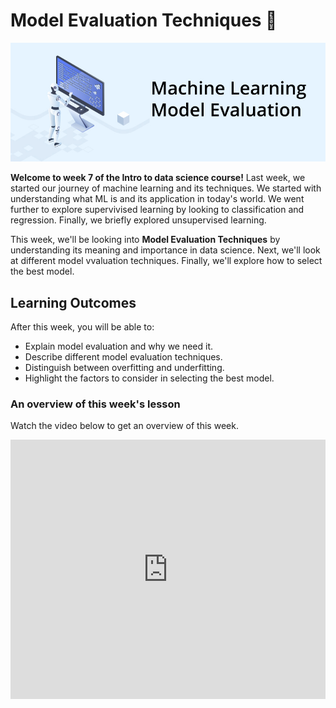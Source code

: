 # Model Evaluation Techniques 📶

![model-evaluation.jpeg](./model-evaluation/model-evaluation/model-evaluation.jpeg)

**Welcome to week 7 of the Intro to data science course!** Last week, we started our journey of machine learning and its techniques. We started with understanding what ML is and its application in today's world. We went further to explore supervivised learning by looking to classification and regression. Finally, we briefly explored unsupervised learning.

This week, we'll be looking into **Model Evaluation Techniques** by understanding its meaning and importance in data science. Next, we'll look at different model vvaluation techniques. Finally, we'll explore how to select the best model.


## Learning Outcomes

After this week, you will be able to:

- Explain model evaluation and why we need it.
- Describe different model evaluation techniques.
- Distinguish between overfitting and underfitting.
- Highlight the factors to consider in selecting the best model.



### An overview of this week's lesson

<aside>

Watch the video below to get an overview of this week.

</aside>
<div style="position: relative; padding-bottom: 56.25%; height: 0;"><iframe width="100%" height="415" src="https://www.youtube.com/embed/1GhghjgJTuanORg0" title="Linking your CSS" frameborder="0" allow="accelerometer; autoplay; clipboard-write; encrypted-media; gyroscope; picture-in-picture" allowfullscreen></iframe></div>


